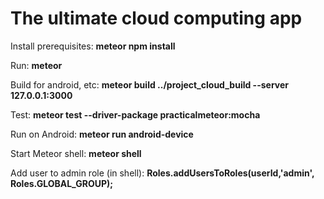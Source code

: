 # The ultimate cloud computing app

Install prerequisites: **meteor npm install**

Run: **meteor**

Build for android, etc: **meteor build ../project_cloud_build --server 127.0.0.1:3000**

Test: **meteor test --driver-package practicalmeteor:mocha**

Run on Android: **meteor run android-device**

Start Meteor shell: **meteor shell**

Add user to admin role (in shell): **Roles.addUsersToRoles(userId,'admin', Roles.GLOBAL_GROUP);**
